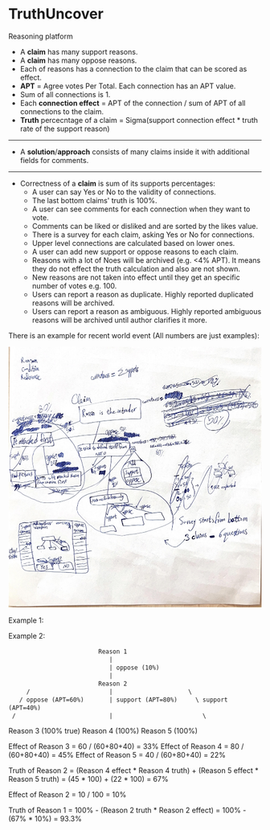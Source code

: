 # TruthUncover
Reasoning platform

- A **claim** has many support reasons.
- A **claim** has many oppose reasons.
- Each of reasons has a connection to the claim that can be scored as effect.
- **APT** = Agree votes Per Total. Each connection has an APT value.
- Sum of all connections is 1.
- Each **connection effect** = APT of the connection / sum of APT of all connections to the claim.
- **Truth** percecntage of a claim = Sigma(support connection effect * truth rate of the support reason)
---
- A **solution**/**approach** consists of many claims inside it with additional fields for comments.
---
- Correctness of a **claim** is sum of its supports percentages:
  - A user can say Yes or No to the validity of connections.
  - The last bottom claims' truth is 100%.
  - A user can see comments for each connection when they want to vote.
  - Comments can be liked or disliked and are sorted by the likes value.
  - There is a survey for each claim, asking Yes or No for connections.
  - Upper level connections are calculated based on lower ones.
  - A user can add new support or oppose reasons to each claim.
  - Reasons with a lot of Noes will be archived (e.g. <4% APT). It means they do not effect the truth calculation and also are not shown.
  - New reasons are not taken into effect until they get an specific number of votes e.g. 100.
  - Users can report a reason as duplicate. Highly reported duplicated reasons will be archived.
  - Users can report a reason as ambiguous. Highly reported ambiguous reasons will be archived until author clarifies it more.

There is an example for recent world event (All numbers are just examples):

![truchuncover-mechanism](README1.jpg)

Example 1:

Example 2:

                             Reason 1
                                |
                                | oppose (10%)
                                |
                             Reason 2
         /                      |                     \
       / oppose (APT=60%)       | support (APT=80%)     \ support (APT=40%)
     /                          |                         \
Reason 3 (100% true)        Reason 4 (100%)               Reason 5 (100%)


Effect of Reason 3 = 60 / (60+80+40) = 33%
Effect of Reason 4 = 80 / (60+80+40) = 45%
Effect of Reason 5 = 40 / (60+80+40) = 22%

Truth of Reason 2 = (Reason 4 effect * Reason 4 truth) + (Reason 5 effect * Reason 5 truth) = (45 * 100) + (22 * 100) = 67%

Effect of Reason 2 = 10 / 100 = 10%

Truth of Reason 1 = 100% - (Reason 2 truth * Reason 2 effect) = 100% - (67% * 10%) = 93.3%
